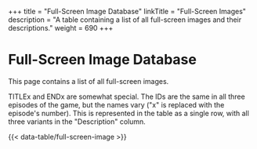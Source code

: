+++
title = "Full-Screen Image Database"
linkTitle = "Full-Screen Images"
description = "A table containing a list of all full-screen images and their descriptions."
weight = 690
+++

# Full-Screen Image Database

This page contains a list of all full-screen images.

TITLEx and ENDx are somewhat special. The IDs are the same in all three episodes of the game, but the names vary ("x" is replaced with the episode's number). This is represented in the table as a single row, with all three variants in the "Description" column.

{{< data-table/full-screen-image >}}
